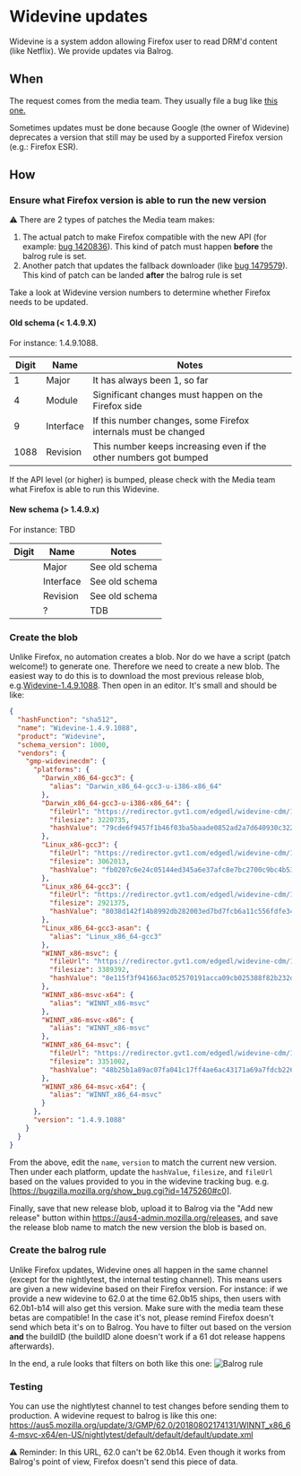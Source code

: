 # Widevine updates

Widevine is a system addon allowing Firefox user to read DRM'd content (like Netflix). We provide updates via Balrog.  

## When

The request comes from the media team. They usually file a bug like [this one.](https://bugzilla.mozilla.org/show_bug.cgi?id=1475260) 

Sometimes updates must be done because Google (the owner of Widevine) deprecates a version that still may be used by a supported Firefox version (e.g.: Firefox ESR).

## How

### Ensure what Firefox version is able to run the new version

:warning: There are 2 types of patches the Media team makes:

1. The actual patch to make Firefox compatible with the new API (for example: [bug 1420836](https://bugzilla.mozilla.org/show_bug.cgi?id=1420836)). This kind of patch must happen **before** the balrog rule is set.
1. Another patch that updates the fallback downloader (like [bug 1479579](https://bugzilla.mozilla.org/show_bug.cgi?id=1479579)). This kind of patch can be landed **after** the balrog rule is set

Take a look at Widevine version numbers to determine whether Firefox needs to be updated.


#### Old schema (< 1.4.9.X)

For instance: 1.4.9.1088.

| Digit | Name         | Notes                                                             |
|-------|--------------|-------------------------------------------------------------------|
| 1     | Major        | It has always been 1, so far                                      |
| 4     | Module       | Significant changes must happen on the Firefox side               |
| 9     | Interface    | If this number changes, some Firefox internals must be changed    |
| 1088  | Revision     | This number keeps increasing even if the other numbers got bumped |

If the API level (or higher) is bumped, please check with the Media team what Firefox is able to run this Widevine.

#### New schema (> 1.4.9.x)

For instance: TBD

| Digit | Name         | Notes                                                             |
|-------|--------------|-------------------------------------------------------------------|
|       | Major        | See old schema                                                    |
|       | Interface    | See old schema                                                    |
|       | Revision     | See old schema                                                    |
|       | ?            | TDB                                                               |


### Create the blob

Unlike Firefox, no automation creates a blob. Nor do we have a script (patch welcome!) to generate one. Therefore we need to create a new blob. The easiest way to do this is to download the most previous release blob, e.g.[Widevine-1.4.9.1088](https://aus4-admin.mozilla.org/releases#Widevine-1.4.9.1088). Then open in an editor. It's small and should be like:

```json
{
  "hashFunction": "sha512",
  "name": "Widevine-1.4.9.1088",
  "product": "Widevine",
  "schema_version": 1000,
  "vendors": {
    "gmp-widevinecdm": {
      "platforms": {
        "Darwin_x86_64-gcc3": {
          "alias": "Darwin_x86_64-gcc3-u-i386-x86_64"
        },
        "Darwin_x86_64-gcc3-u-i386-x86_64": {
          "fileUrl": "https://redirector.gvt1.com/edgedl/widevine-cdm/1.4.9.1088-mac-x64.zip",
          "filesize": 3220735,
          "hashValue": "79cde6f9457f1b46f03ba5baade0852ad2a7d640930c3229a750deb37b5061a9e75e8d6410a138bbdd7c871f8310476ad4a6f295cd05235ea9f392de339ff83c"
        },
        "Linux_x86-gcc3": {
          "fileUrl": "https://redirector.gvt1.com/edgedl/widevine-cdm/1.4.9.1088-linux-ia32.zip",
          "filesize": 3062013,
          "hashValue": "fb0207c6e24c05144ed345a6e37afc8e7bc2700c9bc4b536fa23503f08f2d258e10c4f1ef40f6ed0d6d8eaf495dbdcc924e71314cc1858f81fe6208cd210e8b5"
        },
        "Linux_x86_64-gcc3": {
          "fileUrl": "https://redirector.gvt1.com/edgedl/widevine-cdm/1.4.9.1088-linux-x64.zip",
          "filesize": 2921375,
          "hashValue": "8038d142f14b8992db282003ed7bd7fcb6a11c556fdfe34d410d017c3d8d792c24f38a24f6f65fea1a979a4c697f50cca826d8a28ae4fa9740512c3291d52aaf"
        },
        "Linux_x86_64-gcc3-asan": {
          "alias": "Linux_x86_64-gcc3"
        },
        "WINNT_x86-msvc": {
          "fileUrl": "https://redirector.gvt1.com/edgedl/widevine-cdm/1.4.9.1088-win-ia32.zip",
          "filesize": 3389392,
          "hashValue": "8e115f3f941663ac052570191acca09cb025388f82b232df5770aeb1781a611f002226de244ddd1b75553bbb5154068dca8913465b2c27ea28a1b4cae8359682"
        },
        "WINNT_x86-msvc-x64": {
          "alias": "WINNT_x86-msvc"
        },
        "WINNT_x86-msvc-x86": {
          "alias": "WINNT_x86-msvc"
        },
        "WINNT_x86_64-msvc": {
          "fileUrl": "https://redirector.gvt1.com/edgedl/widevine-cdm/1.4.9.1088-win-x64.zip",
          "filesize": 3351002,
          "hashValue": "48b25b1a89ac07fa041c17ff4ae6ac43171a69a7fdcb226c09150b8ecc824dc3a7fa2f2a9f607c35fb5e1e234cfc0bd717a9a48883fc8084ac0743f2e695bbf8"
        },
        "WINNT_x86_64-msvc-x64": {
          "alias": "WINNT_x86_64-msvc"
        }
      },
      "version": "1.4.9.1088"
    }
  }
}
```

From the above, edit the `name`, `version` to match the current new version. Then under each platform, update the `hashValue`, `filesize`, and `fileUrl` based on the values provided to you in the widevine tracking bug. e.g. [https://bugzilla.mozilla.org/show_bug.cgi?id=1475260#c0].

Finally, save that new release blob, upload it to Balrog via the "Add new release" button within https://aus4-admin.mozilla.org/releases, and save the release blob name to match the new version the blob is based on.

### Create the balrog rule

Unlike Firefox updates, Widevine ones all happen in the same channel (except for the nightlytest, the internal testing channel). This means users are given a new widevine based on their Firefox version. For instance: if we provide a new widevine to 62.0 at the time 62.0b15 ships, then users with 62.0b1-b14 will also get this version. Make sure with the media team these betas are compatible! In the case it's not, please remind Firefox doesn't send which beta it's on to Balrog. You have to filter out based on the version **and** the buildID (the buildID alone doesn't work if a 61 dot release happens afterwards).

In the end, a rule looks that filters on both like this one: ![Balrog rule](/docs/misc-operations/widevine-balrog-rule.png?raw=true)

### Testing 

You can use the nightlytest channel to test changes before sending them to production. A widevine request to balrog is like this one: https://aus5.mozilla.org/update/3/GMP/62.0/20180802174131/WINNT_x86_64-msvc-x64/en-US/nightlytest/default/default/default/update.xml

:warning: Reminder: In this URL, 62.0 can't be 62.0b14. Even though it works from Balrog's point of view, Firefox doesn't send this piece of data.

